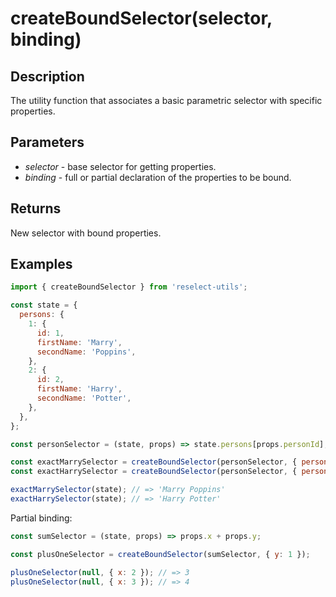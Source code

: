 # createBoundSelector(selector, binding)

## Description

The utility function that associates a basic parametric selector with specific properties.

## Parameters

- _selector_ - base selector for getting properties.
- _binding_ - full or partial declaration of the properties to be bound.

## Returns

New selector with bound properties.

## Examples

```js
import { createBoundSelector } from 'reselect-utils';

const state = {
  persons: {
    1: {
      id: 1,
      firstName: 'Marry',
      secondName: 'Poppins',
    },
    2: {
      id: 2,
      firstName: 'Harry',
      secondName: 'Potter',
    },
  },
};

const personSelector = (state, props) => state.persons[props.personId];

const exactMarrySelector = createBoundSelector(personSelector, { personId: 1 });
const exactHarrySelector = createBoundSelector(personSelector, { personId: 2 });

exactMarrySelector(state); // => 'Marry Poppins'
exactHarrySelector(state); // => 'Harry Potter'
```

Partial binding:

```js
const sumSelector = (state, props) => props.x + props.y;

const plusOneSelector = createBoundSelector(sumSelector, { y: 1 });

plusOneSelector(null, { x: 2 }); // => 3
plusOneSelector(null, { x: 3 }); // => 4
```
